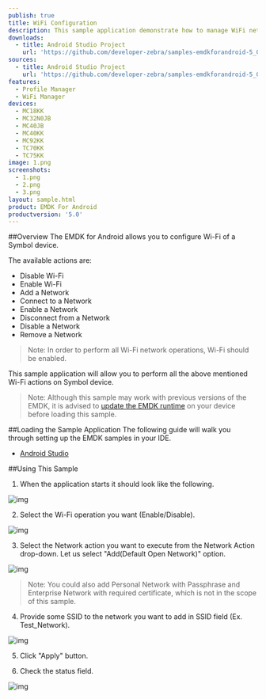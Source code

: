 ```yaml
---
publish: true
title: WiFi Configuration
description: This sample application demonstrate how to manage WiFi networks.
downloads:
  - title: Android Studio Project
    url: 'https://github.com/developer-zebra/samples-emdkforandroid-5_0/archive/ProfileWifiSample1.zip'
sources:
  - title: Android Studio Project
    url: 'https://github.com/developer-zebra/samples-emdkforandroid-5_0/tree/ProfileWifiSample1'
features:
  - Profile Manager
  - WiFi Manager
devices:
  - MC18KK
  - MC32N0JB
  - MC40JB
  - MC40KK
  - MC92KK
  - TC70KK
  - TC75KK
image: 1.png
screenshots:
  - 1.png
  - 2.png
  - 3.png
layout: sample.html
product: EMDK For Android
productversion: '5.0'
---
```


##Overview
The EMDK for Android allows you to configure Wi-Fi of a Symbol device. 

The available actions are:
  
* Disable Wi-Fi  
* Enable Wi-Fi  
* Add a Network  
* Connect to a Network
* Enable a Network
* Disconnect from a Network
* Disable a Network
* Remove a Network

> Note: In order to perform all Wi-Fi network operations, Wi-Fi should be enabled.  

This sample application will allow you to perform all the above mentioned Wi-Fi actions on Symbol device.

>Note: Although this sample may work with previous versions of the EMDK, it is advised to [update the EMDK runtime](../../guide/setupDevice/) on your device before loading this sample.

##Loading the Sample Application
The following guide will walk you through setting up the EMDK samples in your IDE.

* [Android Studio](/emdk-for-android/5-0/guide/emdksamples_androidstudio)


##Using This Sample

1. When the application starts it should look like the following.
  
  ![img](wifi_1.png)
  
2. Select the Wi-Fi operation you want (Enable/Disable).
   
  ![img](wifi_2.png)   

3. Select the Network action you want to execute from the Network Action drop-down. 
  Let us select "Add(Default Open Network)" option.

  ![img](wifi_3.png)

  > Note: You could also add Personal Network with Passphrase and Enterprise Network with required certificate, which is not in the scope of this sample. 
4. Provide some SSID to the network you want to add in SSID field (Ex. Test_Network).

  ![img](wifi_4.png)

5. Click "Apply" button.

6. Check the status field.
   
  ![img](wifi_5.png)  
  



















